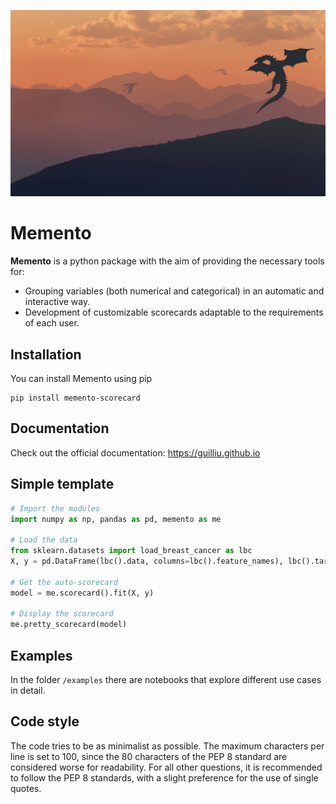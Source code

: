 ![memento](https://github.com/Guilliu/Memento/blob/main/visual/dragons_wp.jpg)
# Memento

**Memento** is a python package with the aim of providing the necessary tools for:

- Grouping variables (both numerical and categorical) in an automatic and interactive way.
- Development of customizable scorecards adaptable to the requirements of each user.

## Installation
You can install Memento using pip
```
pip install memento-scorecard
```

## Documentation
Check out the official documentation: https://guilliu.github.io

## Simple template
```python
# Import the modules
import numpy as np, pandas as pd, memento as me

# Load the data
from sklearn.datasets import load_breast_cancer as lbc
X, y = pd.DataFrame(lbc().data, columns=lbc().feature_names), lbc().target 

# Get the auto-scorecard
model = me.scorecard().fit(X, y)

# Display the scorecard
me.pretty_scorecard(model)
```

## Examples
In the folder `/examples` there are notebooks that explore different use cases in detail.

## Code style
The code tries to be as minimalist as possible. The maximum characters per line is set to 100, since the 80 characters of the PEP 8 standard are considered worse for readability. For all other questions, it is recommended to follow the PEP 8 standards, with a slight preference for the use of single quotes.

